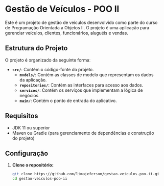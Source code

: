 # Gestão de Veículos - POO II

Este é um projeto de gestão de veículos desenvolvido como parte do curso de Programação Orientada a Objetos II. O
projeto é uma aplicação para gerenciar veículos, clientes, funcionários, aluguéis e vendas.

## Estrutura do Projeto

O projeto é organizado da seguinte forma:

- **`src/`**: Contém o código-fonte do projeto.
    - **`models/`**: Contém as classes de modelo que representam os dados da aplicação.
    - **`repositories/`**: Contém as interfaces para acesso aos dados.
    - **`services/`**: Contém os serviços que implementam a lógica de negócios.
    - **`main/`**: Contém o ponto de entrada do aplicativo.

## Requisitos

- JDK 11 ou superior
- Maven ou Gradle (para gerenciamento de dependências e construção do projeto)

## Configuração

1. **Clone o repositório:**

   ```bash
   git clone https://github.com/limajeferson/gestao-veiculos-poo-ii.git
   cd gestao-veiculos-poo-ii
